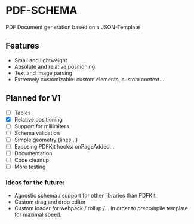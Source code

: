 # PDF-SCHEMA <br>

PDF Document generation based on a JSON-Template

## Features
- Small and lightweight
- Absolute and relative positioning
- Text and image parsing
- Extremely customizable: custom elements, custom context...

## Planned for V1
- [ ] Tables
- [x] Relative positioning 
- [ ] Support for millimiters
- [ ] Schema validation
- [ ] Simple geometry (lines...)
- [ ] Exposing PDFKit hooks: onPageAdded...
- [ ] Documentation
- [ ] Code cleanup
- [ ] More testing

### Ideas for the future:
- Agnostic schema / support for other libraries than PDFKit
- Custom drag and drop editor
- Custom loader for webpack / rollup /... in order to precompile template for maximal speed.
